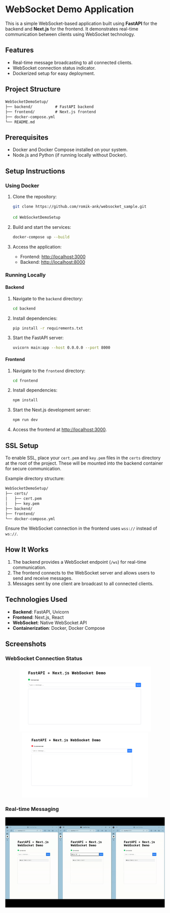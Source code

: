 # WebSocket Demo Application

This is a simple WebSocket-based application built using **FastAPI** for the backend and **Next.js** for the frontend. It demonstrates real-time communication between clients using WebSocket technology.

## Features

- Real-time message broadcasting to all connected clients.
- WebSocket connection status indicator.
- Dockerized setup for easy deployment.

## Project Structure

```
WebSocketDemoSetup/
├── backend/          # FastAPI backend
├── frontend/         # Next.js frontend
├── docker-compose.yml
└── README.md
```

## Prerequisites

- Docker and Docker Compose installed on your system.
- Node.js and Python (if running locally without Docker).

## Setup Instructions

### Using Docker

1. Clone the repository:

   ```bash
   git clone https://github.com/romik-ank/websocket_sample.git

   cd WebSocketDemoSetup
   ```

2. Build and start the services:

   ```bash
   docker-compose up --build
   ```

3. Access the application:
   - Frontend: [http://localhost:3000](http://localhost:3000)
   - Backend: [http://localhost:8000](http://localhost:8000)

### Running Locally

#### Backend

1. Navigate to the `backend` directory:

   ```bash
   cd backend
   ```

2. Install dependencies:

   ```bash
   pip install -r requirements.txt
   ```

3. Start the FastAPI server:
   ```bash
   uvicorn main:app --host 0.0.0.0 --port 8000
   ```

#### Frontend

1. Navigate to the `frontend` directory:

   ```bash
   cd frontend
   ```

2. Install dependencies:

   ```bash
   npm install
   ```

3. Start the Next.js development server:

   ```bash
   npm run dev
   ```

4. Access the frontend at [http://localhost:3000](http://localhost:3000).

## SSL Setup

To enable SSL, place your `cert.pem` and `key.pem` files in the `certs` directory at the root of the project. These will be mounted into the backend container for secure communication.

Example directory structure:

```
WebSocketDemoSetup/
├── certs/
│   ├── cert.pem
│   ├── key.pem
├── backend/
├── frontend/
└── docker-compose.yml
```

Ensure the WebSocket connection in the frontend uses `wss://` instead of `ws://`.

## How It Works

1. The backend provides a WebSocket endpoint (`/ws`) for real-time communication.
2. The frontend connects to the WebSocket server and allows users to send and receive messages.
3. Messages sent by one client are broadcast to all connected clients.

## Technologies Used

- **Backend**: FastAPI, Uvicorn
- **Frontend**: Next.js, React
- **WebSocket**: Native WebSocket API
- **Containerization**: Docker, Docker Compose

## Screenshots

### WebSocket Connection Status

<p align="center">
  <img src="assets/Connected.png" alt="Connected" width="415">
  <img src="assets/Disconnected.png" alt="Disconnected" width="400">
</p>

### Real-time Messaging

![Real-time Messaging](assets/websocket_sample.gif)
